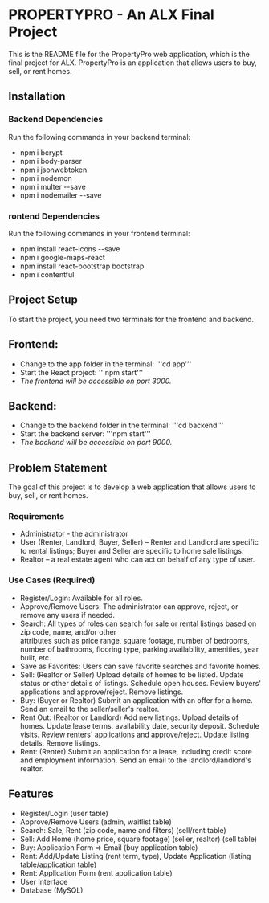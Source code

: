 # PROPERTYPRO - An ALX Final Project

This is the README file for the PropertyPro web application, which is the final project for ALX. PropertyPro is an application that allows users to buy, sell, or rent homes.

## Installation

### Backend Dependencies

Run the following commands in your backend terminal:
- npm i bcrypt
- npm i body-parser
- npm i jsonwebtoken
- npm i nodemon
- npm i multer --save
- npm i nodemailer --save

### rontend Dependencies

Run the following commands in your frontend terminal:
- npm install react-icons --save
- npm i google-maps-react
- npm install react-bootstrap bootstrap
- npm i contentful

## Project Setup

To start the project, you need two terminals for the frontend and backend.

## Frontend:
- Change to the app folder in the terminal: '''cd app'''
- Start the React project: '''npm start'''
- *The frontend will be accessible on port 3000.*

## Backend:
- Change to the backend folder in the terminal: '''cd backend'''
- Start the backend server: '''npm start'''
- *The backend will be accessible on port 9000.*


## Problem Statement

The goal of this project is to develop a web application that allows users to buy, sell, or rent homes.

### Requirements

- Administrator - the administrator
- User (Renter, Landlord, Buyer, Seller) – Renter and Landlord are specific to rental listings; Buyer and Seller 
    are specific to home sale listings.
- Realtor – a real estate agent who can act on behalf of any type of user.

### Use Cases (Required)

- Register/Login: Available for all roles.
- Approve/Remove Users: The administrator can approve, reject, or remove any users if needed.
- Search: All types of roles can search for sale or rental listings based on zip code, name, and/or other       
    attributes such as price range, square footage, number of bedrooms, number of bathrooms, flooring type, parking availability, amenities, year built, etc.
- Save as Favorites: Users can save favorite searches and favorite homes.
- Sell: (Realtor or Seller)
        Upload details of homes to be listed.
        Update status or other details of listings.
        Schedule open houses.
        Review buyers' applications and approve/reject.
        Remove listings.
- Buy: (Buyer or Realtor)
        Submit an application with an offer for a home.
        Send an email to the seller/seller's realtor.
- Rent Out: (Realtor or Landlord)
        Add new listings.
        Upload details of homes.
        Update lease terms, availability date, security deposit.
        Schedule visits.
        Review renters' applications and approve/reject.
        Update listing details.
        Remove listings.
- Rent: (Renter)
        Submit an application for a lease, including credit score and employment information.
        Send an email to the landlord/landlord's realtor.

## Features

- Register/Login (user table)
- Approve/Remove Users (admin, waitlist table)
- Search: Sale, Rent (zip code, name and filters) (sell/rent table)
- Sell: Add Home (home price, square footage) (seller, realtor) (sell table)
- Buy: Application Form => Email (buy application table)
- Rent: Add/Update Listing (rent term, type), Update Application (listing table/application table)
- Rent: Application Form (rent application table)
- User Interface
- Database (MySQL)